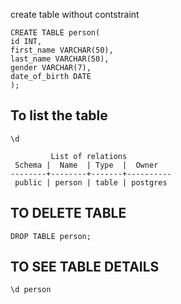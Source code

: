 

create table without contstraint
```
CREATE TABLE person(
id INT,
first_name VARCHAR(50),
last_name VARCHAR(50),
gender VARCHAR(7),
date_of_birth DATE
);
```

## To list the table
```
\d
```

```
         List of relations
 Schema |  Name  | Type  |  Owner
--------+--------+-------+----------
 public | person | table | postgres
```


## TO DELETE TABLE

```
DROP TABLE person;
```

## TO SEE TABLE DETAILS

```
\d person
```
